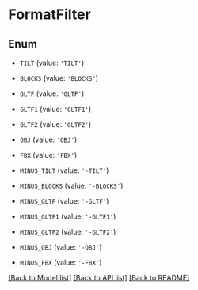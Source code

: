 # FormatFilter


## Enum

* `TILT` (value: `'TILT'`)

* `BLOCKS` (value: `'BLOCKS'`)

* `GLTF` (value: `'GLTF'`)

* `GLTF1` (value: `'GLTF1'`)

* `GLTF2` (value: `'GLTF2'`)

* `OBJ` (value: `'OBJ'`)

* `FBX` (value: `'FBX'`)

* `MINUS_TILT` (value: `'-TILT'`)

* `MINUS_BLOCKS` (value: `'-BLOCKS'`)

* `MINUS_GLTF` (value: `'-GLTF'`)

* `MINUS_GLTF1` (value: `'-GLTF1'`)

* `MINUS_GLTF2` (value: `'-GLTF2'`)

* `MINUS_OBJ` (value: `'-OBJ'`)

* `MINUS_FBX` (value: `'-FBX'`)

[[Back to Model list]](../README.md#documentation-for-models) [[Back to API list]](../README.md#documentation-for-api-endpoints) [[Back to README]](../README.md)


